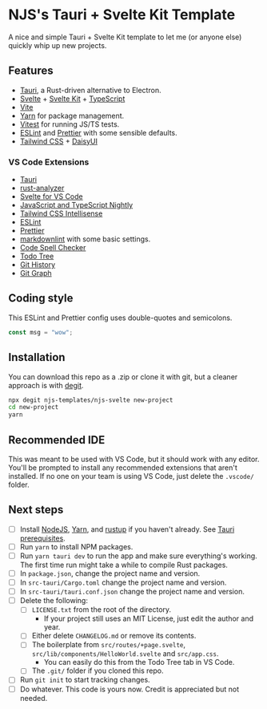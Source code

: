 # NJS's Tauri + Svelte Kit Template

A nice and simple Tauri + Svelte Kit template to let me (or anyone else)
quickly whip up new projects.

## Features

- [Tauri](https://tauri.app/), a Rust-driven alternative to Electron.
- [Svelte](https://svelte.dev/) + [Svelte Kit](https://kit.svelte.dev/) + [TypeScript](https://www.typescriptlang.org/)
- [Vite](https://vitejs.dev/)
- [Yarn](https://yarnpkg.com/) for package management.
- [Vitest](https://vitest.dev/) for running JS/TS tests.
- [ESLint](https://eslint.org/) and [Prettier](https://prettier.io/)
    with some sensible defaults.
- [Tailwind CSS](https://tailwindcss.com/) + [DaisyUI](https://daisyui.com/)

### VS Code Extensions

- [Tauri](https://marketplace.visualstudio.com/items?itemName=tauri-apps.tauri-vscode)
- [rust-analyzer](https://marketplace.visualstudio.com/items?itemName=rust-lang.rust-analyzer)
- [Svelte for VS Code](https://marketplace.visualstudio.com/items?itemName=svelte.svelte-vscode)
- [JavaScript and TypeScript Nightly](https://marketplace.visualstudio.com/items?itemName=ms-vscode.vscode-typescript-next)
- [Tailwind CSS Intellisense](https://marketplace.visualstudio.com/items?itemName=bradlc.vscode-tailwindcss)
- [ESLint](https://marketplace.visualstudio.com/items?itemName=dbaeumer.vscode-eslint)
- [Prettier](https://marketplace.visualstudio.com/items?itemName=esbenp.prettier-vscode)
- [markdownlint](https://marketplace.visualstudio.com/items?itemName=DavidAnson.vscode-markdownlint)
with some basic settings.
- [Code Spell Checker](https://marketplace.visualstudio.com/items?itemName=streetsidesoftware.code-spell-checker)
- [Todo Tree](https://marketplace.visualstudio.com/items?itemName=Gruntfuggly.todo-tree)
- [Git History](https://marketplace.visualstudio.com/items?itemName=donjayamanne.githistory)
- [Git Graph](https://marketplace.visualstudio.com/items?itemName=mhutchie.git-graph)

## Coding style

This ESLint and Prettier config uses double-quotes and semicolons.

```ts
const msg = "wow";
```

## Installation

You can download this repo as a .zip or clone it with git,
but a cleaner approach is with [degit](https://github.com/Rich-Harris/degit).

```bash
npx degit njs-templates/njs-svelte new-project
cd new-project
yarn
```

## Recommended IDE

This was meant to be used with VS Code, but it should work with any editor.
You'll be prompted to install any recommended extensions that aren't installed.
If no one on your team is using VS Code, just delete the `.vscode/` folder.

## Next steps

- [ ] Install [NodeJS](https://nodejs.org/en/download),
   [Yarn](https://yarnpkg.com/getting-started/install), and
   [rustup](https://www.rust-lang.org/tools/install) if you haven't already.
   See [Tauri prerequisites](https://tauri.app/v1/guides/getting-started/prerequisites).
- [ ] Run `yarn` to install NPM packages.
- [ ] Run `yarn tauri dev` to run the app and make sure everything's working. The first time run might take a while to compile Rust packages.
- [ ] In `package.json`, change the project name and version.
- [ ] In `src-tauri/Cargo.toml` change the project name and version.
- [ ] In `src-tauri/tauri.conf.json` change the project name and version.
- [ ] Delete the following:
    - [ ] `LICENSE.txt` from the root of the directory.
        - If your project still uses an MIT License, just edit the author and year.
    - [ ] Either delete `CHANGELOG.md` or remove its contents.
    - [ ] The boilerplate from `src/routes/+page.svelte`,
`src/lib/components/HelloWorld.svelte` and `src/app.css`.
        - You can easily do this from the Todo Tree tab in VS Code.
    - [ ] The `.git/` folder if you cloned this repo.
- [ ] Run `git init` to start tracking changes.
- [ ] Do whatever. This code is yours now. Credit is appreciated but not needed.
